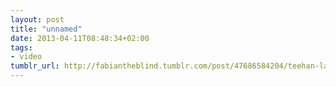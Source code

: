 ```yaml
---
layout: post
title: "unnamed"
date: 2013-04-11T08:48:34+02:00
tags:
- video
tumblr_url: http://fabiantheblind.tumblr.com/post/47686584204/teehan-lax-labs-saz-all-google-street-view
---
```

